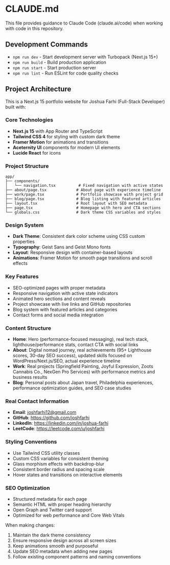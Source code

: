 # CLAUDE.md

This file provides guidance to Claude Code (claude.ai/code) when working with code in this repository.

## Development Commands

- `npm run dev` - Start development server with Turbopack (Next.js 15+)
- `npm run build` - Build production application
- `npm run start` - Start production server
- `npm run lint` - Run ESLint for code quality checks

## Project Architecture

This is a Next.js 15 portfolio website for Joshua Farhi (Full-Stack Developer) built with:

### Core Technologies
- **Next.js 15** with App Router and TypeScript
- **Tailwind CSS 4** for styling with custom dark theme
- **Framer Motion** for animations and transitions
- **Aceternity UI** components for modern UI elements
- **Lucide React** for icons

### Project Structure
```
app/
├── components/
│   └── navigation.tsx          # Fixed navigation with active states
├── about/page.tsx             # About page with experience timeline
├── work/page.tsx              # Portfolio showcase with project grid
├── blog/page.tsx              # Blog listing with featured articles
├── layout.tsx                 # Root layout with SEO metadata
├── page.tsx                   # Homepage with hero and CTA sections
└── globals.css                # Dark theme CSS variables and styles
```

### Design System
- **Dark Theme**: Consistent dark color scheme using CSS custom properties
- **Typography**: Geist Sans and Geist Mono fonts
- **Layout**: Responsive design with container-based layouts
- **Animations**: Framer Motion for smooth page transitions and scroll effects

### Key Features
- SEO-optimized pages with proper metadata
- Responsive navigation with active state indicators
- Animated hero sections and content reveals
- Project showcase with live links and GitHub repositories
- Blog system with featured articles and categories
- Contact forms and social media integration

### Content Structure
- **Home**: Hero (performance-focused messaging), real tech stack, lighthouse/performance stats, contact CTA with social links
- **About**: Digital nomad journey, real achievements (95+ Lighthouse scores, 30-day SEO success), updated skills focused on WordPress/Next.js/SEO, actual experience timeline
- **Work**: Real projects (Springfield Painting, Joyful Expression, Zoots Cannabis Co., NexGen Pro Services) with performance metrics and business results
- **Blog**: Personal posts about Japan travel, Philadelphia experiences, performance optimization guides, and SEO case studies

### Real Contact Information
- **Email**: joshfarhi12@gmail.com
- **GitHub**: https://github.com/joshfarhi
- **LinkedIn**: https://linkedin.com/in/joshua-farhi
- **LeetCode**: https://leetcode.com/u/joshfarhi

### Styling Conventions
- Use Tailwind CSS utility classes
- Custom CSS variables for consistent theming
- Glass morphism effects with backdrop-blur
- Consistent border radius and spacing scale
- Hover states and transitions on interactive elements

### SEO Optimization
- Structured metadata for each page
- Semantic HTML with proper heading hierarchy
- Open Graph and Twitter card support
- Optimized for web performance and Core Web Vitals

When making changes:
1. Maintain the dark theme consistency
2. Ensure responsive design across all screen sizes
3. Keep animations smooth and purposeful
4. Update SEO metadata when adding new pages
5. Follow existing component patterns and naming conventions